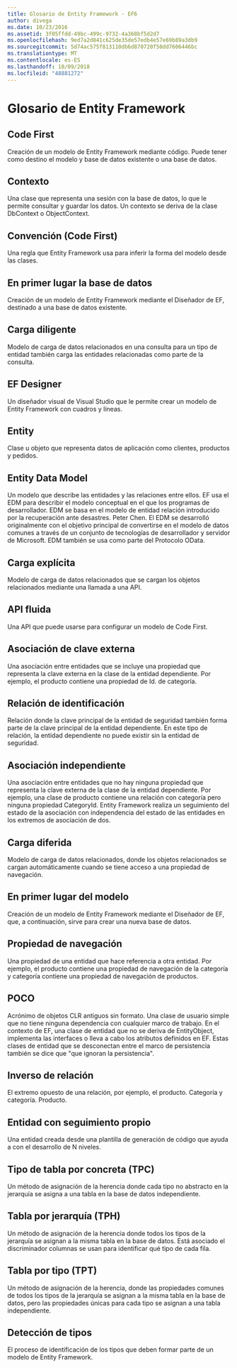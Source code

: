 ```yaml
---
title: Glosario de Entity Framework - EF6
author: divega
ms.date: 10/23/2016
ms.assetid: 3f05ffdd-49bc-499c-9732-4a368bf5d2d7
ms.openlocfilehash: 9ed7a2d841c625de35de57edb4e57e69b89a3db9
ms.sourcegitcommit: 5d74ac575f813110db6d870720f50dd7606446bc
ms.translationtype: MT
ms.contentlocale: es-ES
ms.lasthandoff: 10/09/2018
ms.locfileid: "48881272"
---
```

# <a name="entity-framework-glossary"></a>Glosario de Entity Framework
## <a name="code-first"></a>Code First
Creación de un modelo de Entity Framework mediante código. Puede tener como destino el modelo y base de datos existente o una base de datos.

## <a name="context"></a>Contexto
Una clase que representa una sesión con la base de datos, lo que le permite consultar y guardar los datos. Un contexto se deriva de la clase DbContext o ObjectContext.

## <a name="convention-code-first"></a>Convención (Code First)
Una regla que Entity Framework usa para inferir la forma del modelo desde las clases.

## <a name="database-first"></a>En primer lugar la base de datos
Creación de un modelo de Entity Framework mediante el Diseñador de EF, destinado a una base de datos existente.

## <a name="eager-loading"></a>Carga diligente
Modelo de carga de datos relacionados en una consulta para un tipo de entidad también carga las entidades relacionadas como parte de la consulta.

## <a name="ef-designer"></a>EF Designer
Un diseñador visual de Visual Studio que le permite crear un modelo de Entity Framework con cuadros y líneas.

## <a name="entity"></a>Entity
Clase u objeto que representa datos de aplicación como clientes, productos y pedidos.

## <a name="entity-data-model"></a>Entity Data Model
Un modelo que describe las entidades y las relaciones entre ellos. EF usa el EDM para describir el modelo conceptual en el que los programas de desarrollador. EDM se basa en el modelo de entidad relación introducido por la recuperación ante desastres. Peter Chen. El EDM se desarrolló originalmente con el objetivo principal de convertirse en el modelo de datos comunes a través de un conjunto de tecnologías de desarrollador y servidor de Microsoft. EDM también se usa como parte del Protocolo OData.

## <a name="explicit-loading"></a>Carga explícita
Modelo de carga de datos relacionados que se cargan los objetos relacionados mediante una llamada a una API.

## <a name="fluent-api"></a>API fluida
Una API que puede usarse para configurar un modelo de Code First.

## <a name="foreign-key-association"></a>Asociación de clave externa
Una asociación entre entidades que se incluye una propiedad que representa la clave externa en la clase de la entidad dependiente. Por ejemplo, el producto contiene una propiedad de Id. de categoría.

## <a name="identifying-relationship"></a>Relación de identificación
Relación donde la clave principal de la entidad de seguridad también forma parte de la clave principal de la entidad dependiente. En este tipo de relación, la entidad dependiente no puede existir sin la entidad de seguridad.

## <a name="independent-association"></a>Asociación independiente
Una asociación entre entidades que no hay ninguna propiedad que representa la clave externa de la clase de la entidad dependiente. Por ejemplo, una clase de producto contiene una relación con categoría pero ninguna propiedad CategoryId. Entity Framework realiza un seguimiento del estado de la asociación con independencia del estado de las entidades en los extremos de asociación de dos.

## <a name="lazy-loading"></a>Carga diferida
Modelo de carga de datos relacionados, donde los objetos relacionados se cargan automáticamente cuando se tiene acceso a una propiedad de navegación.

## <a name="model-first"></a>En primer lugar del modelo
Creación de un modelo de Entity Framework mediante el Diseñador de EF, que, a continuación, sirve para crear una nueva base de datos.

## <a name="navigation-property"></a>Propiedad de navegación
Una propiedad de una entidad que hace referencia a otra entidad. Por ejemplo, el producto contiene una propiedad de navegación de la categoría y categoría contiene una propiedad de navegación de productos.

## <a name="poco"></a>POCO
Acrónimo de objetos CLR antiguos sin formato. Una clase de usuario simple que no tiene ninguna dependencia con cualquier marco de trabajo. En el contexto de EF, una clase de entidad que no se deriva de EntityObject, implementa las interfaces o lleva a cabo los atributos definidos en EF. Estas clases de entidad que se desconectan entre el marco de persistencia también se dice que "que ignoran la persistencia".  

## <a name="relationship-inverse"></a>Inverso de relación
El extremo opuesto de una relación, por ejemplo, el producto. Categoría y categoría. Producto.

## <a name="self-tracking-entity"></a>Entidad con seguimiento propio
Una entidad creada desde una plantilla de generación de código que ayuda a con el desarrollo de N niveles.

## <a name="table-per-concrete-type-tpc"></a>Tipo de tabla por concreta (TPC)
Un método de asignación de la herencia donde cada tipo no abstracto en la jerarquía se asigna a una tabla en la base de datos independiente.

## <a name="table-per-hierarchy-tph"></a>Tabla por jerarquía (TPH)
Un método de asignación de la herencia donde todos los tipos de la jerarquía se asignan a la misma tabla en la base de datos. Está asociado el discriminador columnas se usan para identificar qué tipo de cada fila.

## <a name="table-per-type-tpt"></a>Tabla por tipo (TPT)
Un método de asignación de la herencia, donde las propiedades comunes de todos los tipos de la jerarquía se asignan a la misma tabla en la base de datos, pero las propiedades únicas para cada tipo se asignan a una tabla independiente.

## <a name="type-discovery"></a>Detección de tipos
El proceso de identificación de los tipos que deben formar parte de un modelo de Entity Framework.

